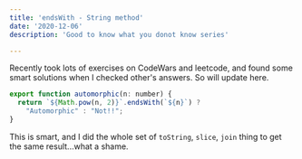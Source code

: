 ```yaml
---
title: 'endsWith - String method'
date: '2020-12-06'
description: 'Good to know what you donot know series'

---
```

Recently took lots of exercises on CodeWars and leetcode, and found some smart solutions when I checked other\'s answers. So will update here.

```js
export function automorphic(n: number) {
  return `${Math.pow(n, 2)}`.endsWith(`${n}`) ?
    "Automorphic" : "Not!!";
}
```

This is smart, and I did the whole set of `toString`, `slice`, `join` thing to get the same result...what a shame.